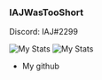 ### IAJWasTooShort

Discord: IAJ#2299

![My Stats](https://github-readme-stats.vercel.app/api?username=IAJWasTooShort&show_icons=true)
![My Stats](https://github-readme-stats.vercel.app/api/top-langs/?username=IAJWasTooShort&theme=blue-green)

- My github
